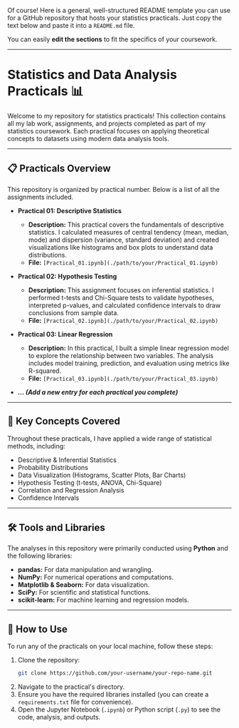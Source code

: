 Of course\! Here is a general, well-structured README template you can use for a GitHub repository that hosts your statistics practicals. Just copy the text below and paste it into a `README.md` file.

You can easily **edit the sections** to fit the specifics of your coursework.

-----

# Statistics and Data Analysis Practicals 📊

Welcome to my repository for statistics practicals\! This collection contains all my lab work, assignments, and projects completed as part of my statistics coursework. Each practical focuses on applying theoretical concepts to datasets using modern data analysis tools.

-----

## 📋 Practicals Overview

This repository is organized by practical number. Below is a list of all the assignments included.

  * **Practical 01: Descriptive Statistics**

      * **Description:** This practical covers the fundamentals of descriptive statistics. I calculated measures of central tendency (mean, median, mode) and dispersion (variance, standard deviation) and created visualizations like histograms and box plots to understand data distributions.
      * **File:** `[Practical_01.ipynb](./path/to/your/Practical_01.ipynb)`

  * **Practical 02: Hypothesis Testing**

      * **Description:** This assignment focuses on inferential statistics. I performed t-tests and Chi-Square tests to validate hypotheses, interpreted p-values, and calculated confidence intervals to draw conclusions from sample data.
      * **File:** `[Practical_02.ipynb](./path/to/your/Practical_02.ipynb)`

  * **Practical 03: Linear Regression**

      * **Description:** In this practical, I built a simple linear regression model to explore the relationship between two variables. The analysis includes model training, prediction, and evaluation using metrics like R-squared.
      * **File:** `[Practical_03.ipynb](./path/to/your/Practical_03.ipynb)`

  * ***... (Add a new entry for each practical you complete)***

-----

## 🧠 Key Concepts Covered

Throughout these practicals, I have applied a wide range of statistical methods, including:

  - Descriptive & Inferential Statistics
  - Probability Distributions
  - Data Visualization (Histograms, Scatter Plots, Bar Charts)
  - Hypothesis Testing (t-tests, ANOVA, Chi-Square)
  - Correlation and Regression Analysis
  - Confidence Intervals

-----

## 🛠️ Tools and Libraries

The analyses in this repository were primarily conducted using **Python** and the following libraries:

  - **pandas:** For data manipulation and wrangling.
  - **NumPy:** For numerical operations and computations.
  - **Matplotlib & Seaborn:** For data visualization.
  - **SciPy:** For scientific and statistical functions.
  - **scikit-learn:** For machine learning and regression models.

-----

## 🚀 How to Use

To run any of the practicals on your local machine, follow these steps:

1.  Clone the repository:
    ```bash
    git clone https://github.com/your-username/your-repo-name.git
    ```
2.  Navigate to the practical's directory.
3.  Ensure you have the required libraries installed (you can create a `requirements.txt` file for convenience).
4.  Open the Jupyter Notebook (`.ipynb`) or Python script (`.py`) to see the code, analysis, and outputs.
